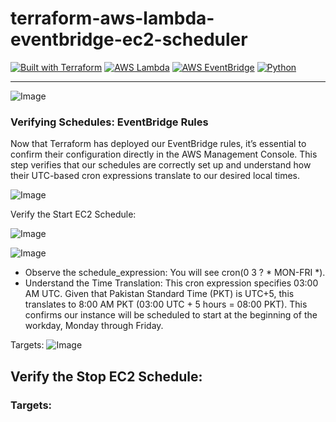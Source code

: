 # terraform-aws-lambda-eventbridge-ec2-scheduler

[![Built with Terraform](https://img.shields.io/badge/Built%20with-Terraform-blue.svg)](https://www.terraform.io/)
[![AWS Lambda](https://img.shields.io/badge/AWS-Lambda-orange.svg)](https://aws.amazon.com/lambda/)
[![AWS EventBridge](https://img.shields.io/badge/AWS-EventBridge-purple.svg)](https://aws.amazon.com/eventbridge/)
[![Python](https://img.shields.io/badge/Python-3.9-blue.svg)](https://www.python.org/downloads/release/python-390/)

---

![Image](https://github.com/user-attachments/assets/3b658395-9877-4d60-812a-10dcfe039e49)

### Verifying Schedules: EventBridge Rules
Now that Terraform has deployed our EventBridge rules, it’s essential to confirm their configuration directly in the AWS Management Console. This step verifies that our schedules are correctly set up and understand how their UTC-based cron expressions translate to our desired local times.


![Image](https://github.com/user-attachments/assets/a1a6d81b-ccbb-4505-97dd-73af9a907b25)

Verify the Start EC2 Schedule:

![Image](https://github.com/user-attachments/assets/b6bcf35e-6add-4b8a-a429-3f403ae92c1a)

![Image](https://github.com/user-attachments/assets/3b5dc460-381a-460c-9126-ee247ada3db5)

- Observe the schedule_expression: You will see cron(0 3 ? * MON-FRI *).
- Understand the Time Translation: This cron expression specifies 03:00 AM UTC. Given that Pakistan Standard Time (PKT) is UTC+5, this translates to 8:00 AM PKT (03:00 UTC + 5 hours = 08:00 PKT). This confirms our instance will be scheduled to start at the beginning of the workday, Monday through Friday.

Targets:
![Image](https://github.com/user-attachments/assets/2a46cea0-feca-4f48-80d0-bbf9ae6005de)


## Verify the Stop EC2 Schedule:



### Targets:



